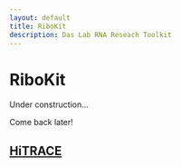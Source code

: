 ```yaml
---
layout: default
title: RiboKit
description: Das Lab RNA Reseach Toolkit
---
```


# RiboKit

Under construction...

Come back later!

## [HiTRACE](/hitrace)

